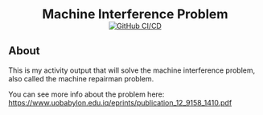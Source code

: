 <div align="center">
    <b style="font-size:25px">Machine Interference Problem</b><br>
    <a href="https://github.com/KeirLoire/machine-interference-problem/commits/master"><img src="https://github.com/keirLoire/machine-interference-problem/actions/workflows/ci.yml/badge.svg" alt="GitHub CI/CD"/></a>
</div>

## About

This is my activity output that will solve the machine interference problem, also called the machine repairman problem. 

You can see more info about the problem here:
https://www.uobabylon.edu.iq/eprints/publication_12_9158_1410.pdf